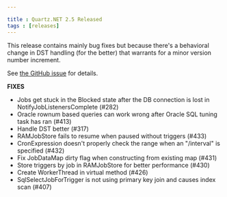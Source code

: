 ```yaml
---

title : Quartz.NET 2.5 Released
tags : [releases]
---
```


This release contains mainly bug fixes but because there's a behavioral change in
DST handling (for the better) that warrants for a minor version number increment.

See [the GitHub issue](https://github.com/quartznet/quartznet/pull/317) for details.

__FIXES__

* Jobs get stuck in the Blocked state after the DB connection is lost in NotifyJobListenersComplete (#282)
* Oracle rownum based queries can work wrong after Oracle SQL tuning task has ran (#413)
* Handle DST better (#317)
* RAMJobStore fails to resume when paused without triggers (#433)
* CronExpression doesn't properly check the range when an "/interval" is specified (#432)
* Fix JobDataMap dirty flag when constructing from existing map (#431)
* Store triggers by job in RAMJobStore for better performance (#430)
* Create WorkerThread in virtual method (#426)
* SqlSelectJobForTrigger is not using primary key join and causes index scan (#407)

<Download />
